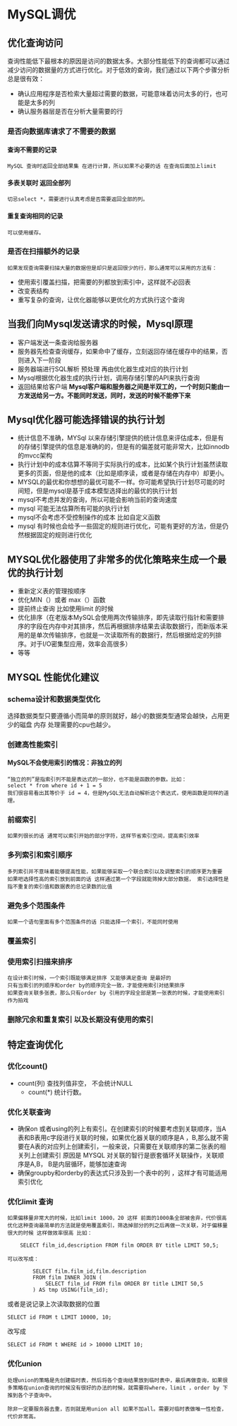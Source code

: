 # MySQL调优

## 优化查询访问
查询性能低下最根本的原因是访问的数据太多。大部分性能低下的查询都可以通过减少访问的数据量的方式进行优化。对于低效的查询，我们通过以下两个步骤分析总是很有效：
* 确认应用程序是否检索大量超过需要的数据，可能意味着访问太多的行，也可能是太多的列
* 确认服务器层是否在分析大量需要的行


### 是否向数据库请求了不需要的数据

#### 查询不需要的记录
    MySQL 查询时返回全部结果集 在进行计算，所以如果不必要的话 在查询后面加上limit

#### 多表关联时 返回全部列
    切忌select *，需要进行认真考虑是否需要返回全部的列。

#### 重复查询相同的记录
    可以使用缓存。

### 是否在扫描额外的记录
    如果发现查询需要扫描大量的数据但是却只是返回很少的行，那么通常可以采用的方法有：
-   使用索引覆盖扫描，把需要的列都放到索引中，这样就不必回表
-   改变表结构
-   重写复杂的查询，让优化器能够以更优化的方式执行这个查询


## 当我们向Mysql发送请求的时候，Mysql原理

-   客户端发送一条查询给服务器
-   服务器先检查查询缓存，如果命中了缓存，立刻返回存储在缓存中的结果，否则进入下一阶段
-   服务器端进行SQL解析 预处理 再由优化器生成对应的执行计划
-   Mysql根据优化器生成的执行计划，调用存储引擎的API来执行查询
-   返回结果给客户端 
**Mysql客户端和服务器之间是半双工的，一个时刻只能由一方发送给另一方。不能同时发送，同时，发送的时候不能停下来**

  

## Mysql优化器可能选择错误的执行计划 
- 统计信息不准确，MYSql 以来存储引擎提供的统计信息来评估成本，但是有的存储引擎提供的信息是准确的的，但是有的偏差就可能非常大，比如innodb的mvcc架构
- 执行计划中的成本估算不等同于实际执行的成本，比如某个执行计划虽然读取更多的页面，但是他的成本（比如是顺序读，或者是存储在内存中）却更小。
- MYSQL的最优和你想想的最优可能不一样。你可能希望执行计划尽可能的时间短，但是mysql是基于成本模型选择出的最优的执行计划
- mysql不考虑并发的查询，所以可能会影响当前的查询速度
- mysql 可能无法估算所有可能的执行计划
- mysql不会考虑不受控制操作的成本 比如自定义函数
- mysql 有时候也会给予一些固定的规则进行优化，可能有更好的方法，但是仍然根据固定的规则进行优化

## MYSQL优化器使用了非常多的优化策略来生成一个最优的执行计划

- 重新定义表的管理按顺序
- 优化MIN（）或者 max（）函数
- 提前终止查询 比如使用limit 的时候
- 优化排序（在老版本MySQL会使用两次传输排序，即先读取行指针和需要排序的字段在内存中对其排序，然后再根据排序结果去读取数据行，而新版本采用的是单次传输排序，也就是一次读取所有的数据行，然后根据给定的列排序。对于I/O密集型应用，效率会高很多）
- 等等
  

## MYSQL 性能优化建议

### schema设计和数据类型优化

选择数据类型只要遵循小而简单的原则就好，越小的数据类型通常会越快，占用更少的磁盘 内存 处理需要的cpu也越少。

### 创建高性能索引

#### MySQL不会使用索引的情况：非独立的列
    “独立的列”是指索引列不能是表达式的一部分，也不能是函数的参数。比如：
    select * from where id + 1 = 5
    我们很容易看出其等价于 id = 4，但是MySQL无法自动解析这个表达式，使用函数是同样的道理。
### 前缀索引
    如果列很长的话 通常可以索引开始的部分字符，这样节省索引空间，提高索引效率
### 多列索引和索引顺序
    多列索引并不意味着能够提高性能，如果能够采取一个联合索引以及调整索引的顺序更为重要
    如果吧选择性高的索引放到前面的话 这样通过第一个字段就能筛掉大部分数据， 索引选择性是指不重复的索引值和数据表的总记录数的比值
### 避免多个范围条件
    如果一个语句里面有多个范围条件的话 只能选择一个索引，不能同时使用
### 覆盖索引

### 使用索引扫描来排序
    在设计索引时候，一个索引既能够满足排序 又能够满足查询 是最好的
    只有当索引的列顺序和order by的顺序完全一致，才能使用索引对结果排序
    如果查询关联多张表，那么只有order by 引用的字段全部是第一张表的时候，才能使用索引作为拍戏
### 删除冗余和重复索引 以及长期没有使用的索引

## 特定查询优化

### 优化count()
- count(列) 查找列值非空， 不会统计NULL
   - count(*) 统计行数。

### 优化关联查询

  - 确保on 或者using的列上有索引。在创建索引的时候要考虑到关联顺序，当A表和B表用c字段进行关联的时候，如果优化器关联的顺序是A ，B,那么就不需要在A表的对应列上创建索引，一般来说，只需要在关联顺序的第二张表的相关列上创建索引 原因是 MYSQL 对关联的智行是嵌套循环关联操作，关联顺序是A,B， B是内层循环，能够加速查询
  - 确保groupby和orderby的表达式只涉及到一个表中的列 ，这样才有可能适用索引优化

### 优化limit 查询
    如果偏移量非常大的时候，比如limit 1000，20 这样 前面的1000条全部被舍弃，代价很高
    优化这种查询最简单的方法就是使用覆盖索引，筛选掉部分的列之后再做一次关联，对于偏移量很大的时候 这样做效率很高 比如：
```
    SELECT film_id,description FROM film ORDER BY title LIMIT 50,5;
```
    可以改写成：
```
        SELECT film.film_id,film.description
        FROM film INNER JOIN (
            SELECT film_id FROM film ORDER BY title LIMIT 50,5
        ) AS tmp USING(film_id);
```
或者是说记录上次读取数据的位置
```
SELECT id FROM t LIMIT 10000, 10;
```
改写成
```
SELECT id FROM t WHERE id > 10000 LIMIT 10;
```

### 优化union
    处理union的策略是先创建临时表，然后将各个查询结果放到临时表中，最后再做查询，如果很多策略在union查询的时候没有很好的办法的时候，就需要将where，limit ，order by 下推到各个子查询中。

    除非一定要服务器去重，否则就是用union all 如果不加all。需要对临时表做唯一性检查，代价非常高。
